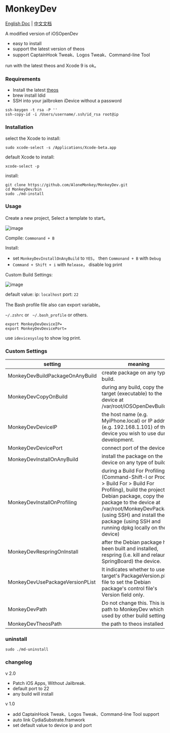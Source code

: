 # MonkeyDev

[English Doc](README.md)
|
[中文文档](README-zh.md)

A modified version of iOSOpenDev

* easy to install
* support the latest version of theos
* support CaptainHook Tweak、Logos Tweak、Command-line Tool

run with the latest theos and Xcode 9 is ok。

### Requirements

* Install the latest [theos](https://github.com/theos/theos/)
* brew install ldid
* SSH into your jailbroken iDevice without a password

```
ssh-keygen -t rsa -P ''
ssh-copy-id -i /Users/username/.ssh/id_rsa root@ip
```

### Installation

select the Xcode to install:

```
sudo xcode-select -s /Applications/Xcode-beta.app
```

default Xcode to install:

```
xcode-select -p
```

install:

```
git clone https://github.com/AloneMonkey/MonkeyDev.git
cd MonkeyDev/bin
sudo ./md-install
```

### Usage

Create a new project, Select a template to start。

![image](http://7xtdl4.com1.z0.glb.clouddn.com/script_1499260720390.png)

Compile: `Commonand + B`

Install: 

* set `MonkeyDevInstallOnAnyBuild` to `YES`， then `Commonand + B` with `Debug`
* `Command + Shift + i` with `Release`， disable log print

Custom Build Settings:

![image](http://7xtdl4.com1.z0.glb.clouddn.com/script_1499525830459.png)

default value:
ip: `localhost`
port: `22`

The Bash profile file also can export variable。

`~/.zshrc` or ` ~/.bash_profile` or others.

```
export MonkeyDevDeviceIP=
export MonkeyDevDevicePort=
```

use `idevicesyslog` to show log print.

### Custom Settings

|setting|meaning|
|--|--|
|MonkeyDevBuildPackageOnAnyBuild|create package on any type of build. |
|MonkeyDevCopyOnBuild|during any build, copy the target (executable) to the device at /var/root/iOSOpenDevBuilds/|
|MonkeyDevDeviceIP|the host name (e.g. MyiPhone.local) or IP address (e.g. 192.168.1.101) of the device you wish to use during development.|
|MonkeyDevDevicePort|connect port of the device|
|MonkeyDevInstallOnAnyBuild|install the package on the device on any type of build. |
|MonkeyDevInstallOnProfiling|during a Build For Profiling (Command-Shift-I or Product > Build For > Build For Profiling), build the project's Debian package, copy the package to the device at /var/root/MonkeyDevPackages (using SSH) and install the package (using SSH and running dpkg locally on the device)|
|MonkeyDevRespringOnInstall|after the Debian package has been built and installed, respring (i.e. kill and relaunch SpringBoard) the device.|
|MonkeyDevUsePackageVersionPList|It indicates whether to use the target's PackageVersion.plist file to set the Debian package's control file's Version field only. |
|MonkeyDevPath|Do not change this. This is the path to MonkeyDev which is used by other build settings.|
|MonkeyDevTheosPath|the path to theos installed|

### uninstall

```
sudo ./md-uninstall
```

### changelog

v 2.0

* Patch iOS Apps, Without Jailbreak.
* default port to 22
* any build will install

v 1.0

* add CaptainHook Tweak、Logos Tweak、Command-line Tool support
* auto link CydiaSubstrate.framwork
* set default value to device ip and port